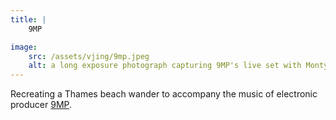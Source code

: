 ```yaml
---
title: | 
    9MP

image:
    src: /assets/vjing/9mp.jpeg
    alt: a long exposure photograph capturing 9MP's live set with Monty's visuals from the River Thames beaches
---
```

Recreating a Thames beach wander to accompany the music of electronic producer [9MP][website].

[website]: https://soundcloud.com/9mp
